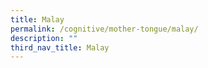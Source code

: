 ```yaml
---
title: Malay
permalink: /cognitive/mother-tongue/malay/
description: ""
third_nav_title: Malay
---
```


